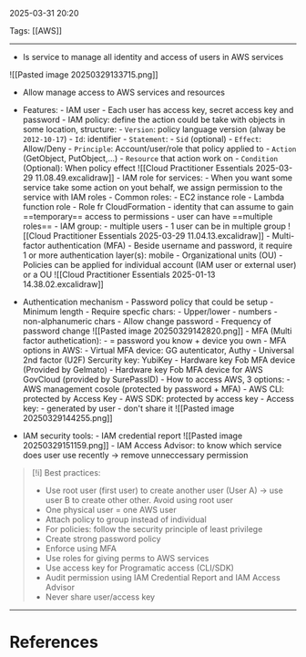 2025-03-31 20:20

Tags: [[AWS]]

---

- Is service to manage all identity and access of users in AWS services

![[Pasted image 20250329133715.png]]

- Allow manage access to AWS services and resources
- Features: - IAM user - Each user has access key, secret access key and password - IAM policy: define the action could be take with objects in some location, structure: - `Version`: policy language version (alway be `2012-10-17`) - `Id`: identifier - `Statement`: - `Sid` (optional) - `Effect`: Allow/Deny - `Principle`: Account/user/role that policy applied to - `Action` (GetObject, PutObject,...) - `Resource` that action work on - `Condition` (Optional): When policy effect
  ![[Cloud Practitioner Essentials 2025-03-29 11.08.49.excalidraw]] - IAM role for services: - When you want some service take some action on yout behalf, we assign permission to the service with IAM roles - Common roles: - EC2 instance role - Lambda function role - Role fr CloudFormation - identity that can assume to gain ==temporary== access to permissions - user can have ==multiple roles== - IAM group: - multiple users - 1 user can be in multiple group
  ![[Cloud Practitioner Essentials 2025-03-29 11.04.13.excalidraw]] - Multi-factor authentication (MFA) - Beside username and password, it require 1 or more authentication layer(s): mobile - Organizational units (OU) - Policies can be applied for individual account (IAM user or external user) or a OU
  ![[Cloud Practitioner Essentials 2025-01-13 14.38.02.excalidraw]]

- Authentication mechanism - Password policy that could be setup - Minimum length - Require specfic chars: - Upper/lower - numbers - non-alphanumeric chars - Allow change password - Frequency of password change
  ![[Pasted image 20250329142820.png]] - MFA (Multi factor authetication): - = password you know + device you own - MFA options in AWS: - Virtual MFA device: GG autenticator, Authy - Universal 2nd factor (U2F) Sercurity key: YubiKey - Hardware key Fob MFA device (Provided by Gelmato) - Hardware key Fob MFA device for AWS GovCloud (provided by SurePassID) - How to access AWS, 3 options: - AWS management cosole (protected by password + MFA) - AWS CLI: protected by Access Key - AWS SDK: protected by access key - Access key: - generated by user - don't share it
  ![[Pasted image 20250329144255.png]]
- IAM security tools: - IAM credential report
  ![[Pasted image 20250329151159.png]] - IAM Access Advisor: to know which service does user use recently -> remove unneccessary permission

> [!i] Best practices:
>
> - Use root user (first user) to create another user (User A) -> use user B to create other other. Avoid using root user
> - One physical user = one AWS user
> - Attach policy to group instead of individual
> - For policies: follow the security principle of least privilege
> - Create strong password policy
> - Enforce using MFA
> - Use roles for giving perms to AWS services
> - Use access key for Programatic access (CLI/SDK)
> - Audit permission using IAM Credential Report and IAM Access Advisor
> - Never share user/access key


---
# References